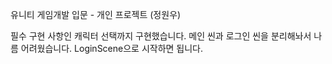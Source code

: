 유니티 게임개발 입문 - 개인 프로젝트 (정원우)

필수 구현 사항인 캐릭터 선택까지 구현했습니다.
메인 씬과 로그인 씬을 분리해놔서 나름 어려웠습니다.
LoginScene으로 시작하면 됩니다.
